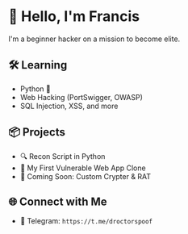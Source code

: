# 👋 Hello, I'm Francis

I'm a beginner hacker on a mission to become elite.

## 🛠️ Learning

- Python 🐍
- Web Hacking (PortSwigger, OWASP)
- SQL Injection, XSS, and more

## 📦 Projects

- 🔍 Recon Script in Python
- 🐞 My First Vulnerable Web App Clone
- 🚀 Coming Soon: Custom Crypter & RAT

## 🌐 Connect with Me

- 💬 Telegram: `https://t.me/droctorspoof`

